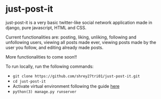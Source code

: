 # just-post-it

just-post-it is a very basic twitter-like social network application made in django, pure javascript, HTML and CSS.

Current functionalities are: posting, liking, unliking, following and unfollowing users, viewing all posts made ever, viewing posts made by the user you follow, and editing already made posts.

More functionalities to come soon!!

To run locally, run the following commands:
- ```git clone https://github.com/shrey27tri01/just-post-it.git```
- ```cd just-post-it```
- Activate virtual environment following the guide [here](https://packaging.python.org/guides/installing-using-pip-and-virtual-environments/#creating-a-virtual-environment)
- ```python(3) manage.py runserver```

